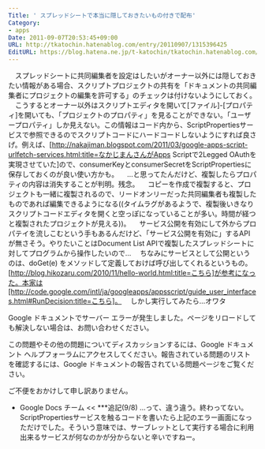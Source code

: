 ```yaml
---
Title: ' スプレッドシートで本当に隠しておきたいもの付きで配布'
Category:
- apps
Date: 2011-09-07T20:53:45+09:00
URL: http://tkatochin.hatenablog.com/entry/20110907/1315396425
EditURL: https://blog.hatena.ne.jp/t-katochin/tkatochin.hatenablog.com/atom/entry/6653586347154753016
---
```


　スプレッドシートに共同編集者を設定はしたいがオーナー以外には隠しておきたい情報がある場合、スクリプトプロジェクトの共有を「ドキュメントの共同編集者にプロジェクトの編集を許可する」のチェックは付けないようにしておく。
　こうするとオーナー以外はスクリプトエディタを開いて[ファイル]-[プロパティ]を開いても、「プロジェクトのプロパティ」を見ることができない。「ユーザープロパティ」しか見えない。この情報はコード内から、ScriptPropertiesサービスで参照できるのでスクリプトコードにハードコードしないようにすれば良さげ。例えば、[http://nakajiman.blogspot.com/2011/03/google-apps-script-urlfetch-services.html:title=なかじまんさんがApps Scriptで2Legged OAuthを実現させていた]ので、consumerKeyとconsumerSecretをScriptPropertiesに保存しておくのが良い使い方かも。
　…と思ってたんだけど、複製したらプロパティの内容は消失することが判明。残念。
　コピーを作成で複製すると、プロジェクトも一緒に複製されるので、リードオンリーだった共同編集者も複製したものであれば編集できるようになる((タイムラグがあるようで、複製後いきなりスクリプトコードエディタを開くと空っぽになっていることが多い。時間が経つと複製されたプロジェクトが見える))。
　サービス公開を有効にして外からプロパテイを流しこむという手もあるんだけど、「サービス公開を有効に」するAPIが無さそう。やりたいことはDocument List APIで複製したスプレッドシートに対してプログラムから操作したいので...
　ちなみにサービスとして公開というのは、doGet(e) をメソッドして定義しておけば呼び出してくれるというもの。[http://blog.hikozaru.com/2010/11/hello-world.html:title=こちら]が参考になった。本家は[http://code.google.com/intl/ja/googleapps/appsscript/guide_user_interfaces.html#RunDecision:title=こちら]。
　しかし実行してみたら...オワタ
>>
Google ドキュメントでサーバー エラーが発生しました。ページをリロードしても解決しない場合は、お問い合わせください。

この問題やその他の問題についてディスカッションするには、Google ドキュメント ヘルプフォーラムにアクセスしてください。報告されている問題のリストを確認するには、Google ドキュメントの報告されている問題ページをご覧ください。


ご不便をおかけして申し訳ありません。
- Google Docs チーム
<<
***追記(9/8)
…って、違う違う。終わってない。ScriptPropertiesサービスを触るコードを書いたら上記のエラー画面になっただけでした。そういう意味では、サーブレットとして実行する場合に利用出来るサービスが何なのかが分からないと辛いですねー。
